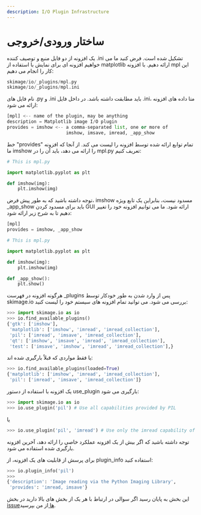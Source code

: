 ```yaml
---
description: I/O Plugin Infrastructure
---
```


# ساختار ورودی/خروجی

یک افزونه از دو فایل منبع و توصیف کننده .ini تشکیل شده است. فرض کنید ما می خواهیم افزونه ای برای نمایش با استفاده از matplotlib ارائه دهیم. با افزونه mpl این کار را انجام می دهیم:

```python
skimage/io/_plugins/mpl.py
skimage/io/_plugins/mpl.ini
```

نام فایل های .py و .ini باید مطابقت داشته باشد. در داخل فایل .ini، متا داده های افزونه ارائه می شود:

```python
[mpl] <-- name of the plugin, may be anything
description = Matplotlib image I/O plugin
provides = imshow <-- a comma-separated list, one or more of
                      imshow, imsave, imread, _app_show
```

خط "provides" تمام توابع ارائه شده توسط افزونه را لیست می کند. از آنجا که افزونه ما imshow را ارائه می دهد، باید آن را در mpl.py تعریف کنیم:

```python
# This is mpl.py

import matplotlib.pyplot as plt

def imshow(img):
    plt.imshow(img)
```

توجه داشته باشید که به طور پیش فرض، imshow مسدود نیست، بنابراین یک تابع ویژه \_app\_show باید برای مسدود کردن GUI ارائه شود. ما می توانیم افزونه خود را تغییر دهیم تا به شرح زیر ارائه شود:

```python
[mpl]
provides = imshow, _app_show
```

```python
# This is mpl.py

import matplotlib.pyplot as plt

def imshow(img):
    plt.imshow(img)

def _app_show():
    plt.show()
```

هرگونه افزونه در فهرست \_plugins پس از وارد شدن به طور خودکار توسط skimage.io بررسی می شود. می توانید تمام افزونه های سیستم خود را لیست کنید:

```python
>>> import skimage.io as io
>>> io.find_available_plugins()
{'gtk': ['imshow'],
 'matplotlib': ['imshow', 'imread', 'imread_collection'],
 'pil': ['imread', 'imsave', 'imread_collection'],
 'qt': ['imshow', 'imsave', 'imread', 'imread_collection'],
 'test': ['imsave', 'imshow', 'imread', 'imread_collection'],}
```

یا فقط مواردی که قبلاً بارگیری شده اند:

```python
>>> io.find_available_plugins(loaded=True)
{'matplotlib': ['imshow', 'imread', 'imread_collection'],
 'pil': ['imread', 'imsave', 'imread_collection']}
```

یک افزونه با استفاده از دستور use\_plugin بارگیری می شود:

```python
>>> import skimage.io as io
>>> io.use_plugin('pil') # Use all capabilities provided by PIL
```

یا

```python
>>> io.use_plugin('pil', 'imread') # Use only the imread capability of PIL
```

توجه داشته باشید که اگر بیش از یک افزونه عملکرد خاصی را ارائه دهد، آخرین افزونه بارگیری شده استفاده می شود.

برای پرسش از قابلیت های یک افزونه، از plugin\_info استفاده کنید:

```python
>>> io.plugin_info('pil')
>>>
{'description': 'Image reading via the Python Imaging Library',
 'provides': 'imread, imsave'}
```



این بخش به پایان رسید اگر سوالی در ارتباط با هر یک از بخش های بالا دارید در بخش [issueها ](https://github.com/amirshnll/skimage-persian-userguide/issues)از من بپرسید.

